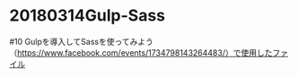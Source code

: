 # 20180314Gulp-Sass
#10 Gulpを導入してSassを使ってみよう（https://www.facebook.com/events/1734798143264483/）で使用したファイル
